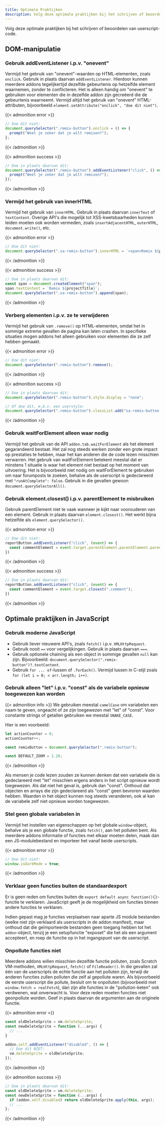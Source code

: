 ```yaml
---
title: Optimale Praktijken
description: Volg deze optimale praktijken bij het schrijven of beoordelen van userscript-code.
---
```


Volg deze optimale praktijken bij het schrijven of beoordelen van userscript-code.


## DOM-manipulatie


### Gebruik addEventListener i.p.v. "onevent"

Vermijd het gebruik van "onevent"-waarden op HTML-elementen, zoals `onclick`. Gebruik in plaats daarvan `addEventListener`. Hierdoor kunnen meerdere addons tegelijkertijd dezelfde gebeurtenis op hetzelfde element waarnemen, zonder te conflicteren.
Het is alleen handig om "onevent" te gebruiken voor elementen die in dezelfde addon zijn gecreëerd die de gebeurtenis waarneemt.
Vermijd altijd het gebruik van "onevent" HTML-attributen, bijvoorbeeld `element.setAttribute("onclick", "doe dit niet")`.

{{< admonition error >}}
```js
// Doe dit niet:
document.querySelector(".remix-button").onclick = () => {
  prompt("Weet je zeker dat je wilt remixen?");
};
```
{{< /admonition >}}

{{< admonition success >}}
```js
// Doe in plaats daarvan dit:
document.querySelector(".remix-button").addEventListener("click", () => {
  prompt("Weet je zeker dat je wilt remixen?");
});
```
{{< /admonition >}}

### Vermijd het gebruik van innerHTML

Vermijd het gebruik van `innerHTML`. Gebruik in plaats daarvan `innerText` of `textContent`.
Overige API's die mogelijk tot XSS-kwetsbaarheden kunnen leiden moeten ook worden vermeden, zoals `insertAdjacentHTML`, `outerHTML`, `document.write()`, etc.

{{< admonition error >}}
```js
// Doe dit niet:
document.querySelector(".sa-remix-button").innerHTML = `<span>Remix ${projectTitle}</span>`;
```
{{< /admonition >}}

{{< admonition success >}}
```js
// Doe in plaats daarvan dit:
const span = document.createElement("span");
span.textContent = `Remix ${projectTitle}`;
document.querySelector(".sa-remix-button").append(span);
```
{{< /admonition >}}

### Verberg elementen i.p.v. ze te verwijderen

Vermijd het gebruik van `.remove()` op HTML-elementen, omdat het in sommige extreme gevallen de pagina kan laten crashen.
In specifieke situaties mogen addons het alleen gebruiken voor elementen die ze zelf hebben gemaakt.

{{< admonition error >}}
```js
// Doe dit niet:
document.querySelector(".remix-button").remove();
```
{{< /admonition >}}

{{< admonition success >}}
```js
// Doe in plaats daarvan dit:
document.querySelector(".remix-button").style.display = "none";

// Of doe dit, m.b.v. een userstyle:
document.querySelector(".remix-button").classList.add("sa-remix-button-hidden");
```
{{< /admonition >}}

### Gebruik waitForElement alleen waar nodig

Vermijd het gebruik van de API `addon.tab.waitForElement` als het element gegarandeerd bestaat. Het zal nog steeds werken zonder een grote impact op prestaties te hebben, maar het kan anderen die de code lezen misschien verwarren. Het gebruik van waitForElement betekent meestal dat er minstens 1 situatie is waar het element niet bestaat op het moment van uitvoering.
Het is bijvoorbeeld niet nodig om waitForElement te gebruiken om naar forumposts te zoeken, behalve als de userscript is gedeclareerd met `"runAtComplete": false`. Gebruik in die gevallen gewoon `document.querySelectorAll()`.

### Gebruik element.closest() i.p.v. parentElement te misbruiken

Gebruik parentElement niet te vaak wanneer je kijkt naar voorouderen van een element. Gebruik in plaats daarvan `element.closest()`. Het werkt bijna hetzelfde als `element.querySelector()`.

{{< admonition error >}}
```js
// Doe dit niet:
reportButton.addEventListener("click", (event) => {
  const commentElement = event.target.parentElement.parentElement.parentElement.parentElement;
})
```
{{< /admonition >}}

{{< admonition success >}}
```js
// Doe in plaats daarvan dit:
reportButton.addEventListener("click", (event) => {
  const commentElement = event.target.closest(".comment");
})
```
{{< /admonition >}}


## Optimale praktijken in JavaScript


### Gebruik moderne JavaScript

- Gebruik liever nieuwere API's, zoals `fetch()` i.p.v. `XMLHttpRequest`.
- Gebruik nooit `==` voor vergelijkingen. Gebruik in plaats daarvan `===`.
- Gebruik optionele chaining als een object in sommige gevallen `null` kan zijn.
Bijvoorbeeld: `document.querySelector(".remix-button")?.textContent`.
- Gebruik `for ... of`-lussen of `.forEach()`.
Vermijd lussen in C-stijl zoals `for (let i = 0; < arr.length; i++)`.

### Gebruik alleen "let" i.p.v. "const" als de variabele opnieuw toegewezen kan worden

{{< admonition info >}}
We gebruiken meestal `camelCase` om variabelen een naam te geven, ongeacht of ze zijn toegewezen met "let" of "const".
Voor constante strings of getallen gebruiken we meestal `SNAKE_CASE`.

Hier is een voorbeeld:
```js
let actionCounter = 0;
actionCounter++;

const remixButton = document.querySelector(".remix-button");

const DEFAULT_ZOOM = 1.20;
```
{{< /admonition >}}

Als mensen je code lezen zouden ze kunnen denken dat een variabele die is gedeclareerd met "let" misschien ergens anders in het script opnieuw wordt toegewezen. Als dat niet het geval is, gebruik dan "const".
Onthoud dat objecten en arrays die zijn gedeclareerd als "const" geen bevroren waarden hebben. Waarden in het object kunnen nog steeds veranderen, ook al kan de variabele zelf niet opnieuw worden toegewezen.

### Stel geen globale variabelen in

Vermijd het instellen van eigenschappen op het globale `window`-object, behalve als je een globale functie, zoals `fetch()`, aan het polluten bent.
Als meerdere addons informatie of functies met elkaar moeten delen, maak dan een JS-modulebestand en importeer het vanaf beide userscripts.

{{< admonition error >}}
```js
// Doe dit niet:
window.isDarkMode = true;
```
{{< /admonition >}}

### Verklaar geen functies buiten de standaardexport

Er is geen reden om functies buiten de `export default async function(){}`-functie te verklaren. JavaScript geeft je de mogelijkheid om functies binnen andere functies te verklaren.

Indien gepast mag je functies verplaatsen naar aparte JS module bestanden (welke niet zijn verklaard als userscripts in de addon manifest), maar onthoud dat die geïmporteerde bestanden geen toegang hebben tot het `addon`-object, tenzij je een setupfunctie "exposet" die het als een argument accepteert, en roep de functie op in het ingangspunt van de userscript.

### Onpollute functies niet

Meerdere addons willen misschien dezelfde functie polluten, zoals Scratch VM-methoden, `XMLHttpRequest`, `fetch()` of `FileReader()`.
In die gevallen zal één van de userscripts de echte functie aan het polluten zijn, terwijl de anderen functies zullen polluten die zelf al gepollute waren. Als bijvoorbeeld de eerste userscript die pollute, besluit om te onpolluten (bijvoorbeeld met `window.fetch = realFetch`), dan zijn alle functies in de "pollution-keten" ook verdwenen, wat onverwacht is.
Voor deze reden moeten functies niet geonpollute worden. Geef in plaats daarvan de argumenten aan de originele functie.

{{< admonition error >}}
```js
const oldDeleteSprite = vm.deleteSprite;
const newDeleteSprite = function (...args) {
  // ...
}

addon.self.addEventListener("disabled", () => {
  // Doe dit NIET:
  vm.deleteSprite = oldDeleteSprite;
});
```
{{< /admonition >}}

{{< admonition success >}}
```js
// Doe in plaats daarvan dit:
const oldDeleteSprite = vm.deleteSprite;
const newDeleteSprite = function (...args) {
  if (addon.self.disabled) return oldDeleteSprite.apply(this, args);
  // ...
};
```
{{< /admonition >}}

